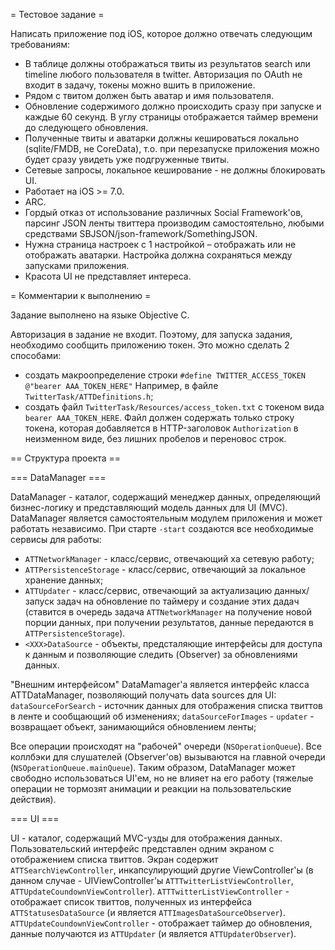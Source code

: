 = Тестовое задание =

Написать приложение под iOS, которое должно отвечать следующим требованиям:
* В таблице должны отображаться твиты из результатов search или timeline любого пользователя в twitter. Авторизация по OAuth не входит в задачу, токены можно вшить в приложение.
* Рядом с твитом должен быть аватар и имя пользователя.
* Обновление содержимого должно происходить сразу при запуске и каждые 60 секунд. В углу страницы отображается таймер времени до следующего обновления.
* Полученные твиты и аватарки должны кешироваться локально (sqlite/FMDB, не CoreData), т.о. при перезапуске приложения можно будет сразу увидеть уже подгруженные твиты.
* Сетевые запросы, локальное кеширование - не должны блокировать UI.
* Работает на iOS >= 7.0.
* ARC.
* Гордый отказ от использование различных Social Framework'ов, парсинг JSON ленты твиттера производим самостоятельно, любыми средствами SBJSON/json-framework/SomethingJSON.
* Нужна страница настроек с 1 настройкой – отображать или не отображать аватарки. Настройка должна сохраняться между запусками приложения.
* Красота UI не представляет интереса.

= Комментарии к выполнению =

Задание выполнено на языке Objective C.

Авторизация в задание не входит. Поэтому, для запуска задания, необходимо сообщить приложению токен. Это можно сделать 2 способами:
* создать макроопределение строки ```#define TWITTER_ACCESS_TOKEN @"bearer AAA_TOKEN_HERE"``` Например, в файле ```TwitterTask/ATTDefinitions.h```;
* создать файл ```TwitterTask/Resources/access_token.txt``` с токеном вида ```bearer AAA_TOKEN_HERE```. Файл должен содержать только строку токена, которая добавляется в HTTP-заголовок ```Authorization``` в неизменном виде, без лишних пробелов и переновос строк.

== Структура проекта ==

=== DataManager ===

DataManager - каталог, содержащий менеджер данных, определяющий бизнес-логику и представляющий модель данных для UI (MVC).
DataManager является самостоятельным модулем приложения и может работать независимо. При старте ```-start``` создаются все необходимые сервисы для работы:
* ```ATTNetworkManager``` - класс/сервис, отвечающий ха сетевую работу;
* ```ATTPersistenceStorage``` - класс/сервис, отвечающий за локальное хранение данных;
* ```ATTUpdater``` - класс/сервис, отвечающий за актуализацию данных/запуск задач на обновление по таймеру и создание этих дадач (ставится в очередь задача ```ATTNetworkManager``` на получение новой порции данных, при получении результатов, данные передаются в ```ATTPersistenceStorage```).
* ```<XXX>DataSource``` - объекты, предсталяющие интерфейсы для доступа к данным и позволяющие следить (Observer) за обновлениями данных.

"Внешним интерфейсом" DataMamager'а является интерфейс класса ATTDataManager, позволяющий получать data sources для UI:
```dataSourceForSearch``` - источник данных для отображения списка твиттов в ленте и сообщающий об изменениях;
```dataSourceForImages``` - 
```updater``` - возвращает объект, занимающийся обновлением ленты;

Все операции происходят на "рабочей" очереди (```NSOperationQueue```). Все коллбэки для слушателей (Observer'ов) вызываются на главной очереди (```NSOperationQueue.mainQueue```). Таким образом, DataManager может свободно использоваться UI'ем, но не влияет на его работу (тяжелые операции не тормозят анимации и реакции на пользовательские действия).

=== UI ===

UI - каталог, содержащий MVC-узды для отображения данных.
Пользовательский интерфейс представлен одним экраном с отображением списка твиттов.
Экран содержит ```ATTSearchViewController```, инкапсулирующий другие ViewController'ы (в данном случае - UIViewController'ы ```ATTTwitterListViewController```, ```ATTUpdateCoundownViewController```).
```ATTTwitterListViewController``` - отображает список твиттов, полученных из интерфейса ```ATTStatusesDataSource``` (и является ```ATTImagesDataSourceObserver```).
```ATTUpdateCoundownViewController``` - отображает таймер до обновления, данные получаются из ```ATTUpdater``` (и является ```ATTUpdaterObserver```).
